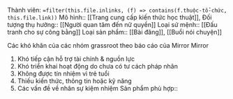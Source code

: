 Thành viên: `=filter(this.file.inlinks, (f) => contains(f.thuộc-tổ-chức, this.file.link))`
Mô hình:: [[Trang cung cấp kiến thức học thuật]], 
Đối tượng thụ hưởng:: [[Người quan tâm đến nữ quyền]]
Loại sứ mệnh:: [[Đấu tranh cho sự công bằng]]
Loại sản phẩm:: [[Bài đăng]], [[Buổi nói chuyện]]

Các khó khăn của các nhóm grassroot theo báo cáo của Mirror Mirror
1. Khó tiếp cận hỗ trợ tài chính & nguồn lực
2. Khó triển khai hoạt động do chưa có tư cách pháp nhân
3. Không được tín nhiệm vì trẻ tuổi
4. Thiếu kiến thức, thông tin hoặc kỹ năng
5. Các vấn đề về nhân sự kiệm nhiệm
Sản phẩm phù hợp::